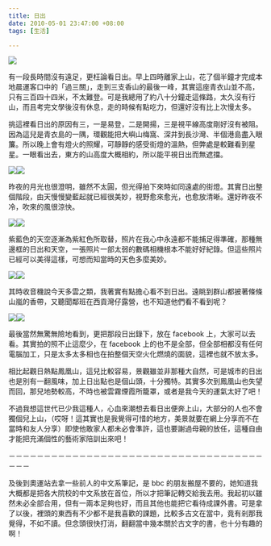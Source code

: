 ```yaml
---
title: 日出
date: 2010-05-01 23:47:00 +08:00
tags: [生活]

---
```


![](https://lh3.googleusercontent.com/blogger_img_proxy/ANbyha0Epbn7FObKfIZinFmWbfDsBbI_D8xkxOqaipsu6ib2_rKnhSavKPG09g3zV2pjY71OlF2VP2oSe4IvZ4dfVfX2Rtdn9G2el6XYvdN2ApLiKcdyYEQ6tiRrGsanco3F_f9BSSD1uZ-UWcNWN9q6ZIQTvRJ_p5hlhDNbxTdUmxF17kbIYOwONGNLhSufjA=s0-d)  
  
 有一段長時間沒有遠足，更枉論看日出。早上四時離家上山，花了個半鐘才完成本地晨運客口中的「過三關」，走到三支香山的最後一峰，其實這座青衣山並不高，只有三百四十四米，不太難登。可是我總用了約八十分鐘走這條路，太久沒有行山，而且考完文學後沒有休息，走的時候有點吃力，但還好沒有比上次慢太多。  
  
 挑這裡看日出的原因有三，一是易登，二是開揚，三是視平線高度剛好沒有被阻。因為這兒是青衣島的一隅，環觀能把大嶼山梅窩、深井到長沙灣、半個港島盡入眼簾。所以晚上會有燈火的照耀，可靜靜的感受街燈的溫熱，但弊處是較難看到星星。一眼看出去，東方的山高度大概相約，所以能平視日出而無遮擋。  
  
![](https://lh3.googleusercontent.com/blogger_img_proxy/ANbyha3sgsVp4gE09fa4j7PZPYibzBgabtzkYyUmOsNv2AL7rIzN1zIA2ywtdST2nkDRJMCkXvPYH4xy5P2WLu7JO7knKVWGaCUHdaYBeXTIEOUgpD5y-ZrLOnPpk_cth2IjhkWzb-L6_bphL3oIgZhb1AHT7vfMyLjuRCs-xzkrzhR2T2AbpCVo2wfyf5NcPg=s0-d)![](https://lh3.googleusercontent.com/blogger_img_proxy/ANbyha0N2WeJvytsA3ppX4tEB2rBDtfhaUdCFefx28meYq6pGjBJFod2C8GUK1CCm5sNuE3pgY_8sjY2dbNo-FpQeKwzDiisLPMiRrniCaudUnDkW0FhlaYroeYfOXF4PffYkQ__U6DnBLsEAwVTQff_TlDNpoe22SxrpzDDkSukpblAosgQS0o_krLlHDznFQ=s0-d)  
  
 昨夜的月光也很澄明，雖然不太圓，但光得拍下來時如同遠處的街燈。其實日出整個階段，由天慢慢變藍起就已經很美妙，視野愈來愈光，也愈放清晰。還好昨夜不冷，吹來的風很涼快。  
  
![](https://lh3.googleusercontent.com/blogger_img_proxy/ANbyha17RflCFI8HtS_TUApazNU2wX94gBIDqTC2ts7ECXV2WdRxJCIswVZcwxc8rxcDdCGr_PDutsjFrE5FXq_pq_v8KsnLlg1oMmn2Dx-5xlCbYRvJhK_OBnIFtz9nZhoh4s2U2r-6q4hrh4yVodJ8nWTGKTfHftanYe2EVE0FZWipxsMDqABE7Tp4U-0H=s0-d)![](https://lh3.googleusercontent.com/blogger_img_proxy/ANbyha0WdxLwUuUSq55-LEFpSKbMfdfinwCZyxhJoNNjmo7L_uOKEnqMV2OFdyxISviAt4fQv3QfRPdIo4JEAzfOt2H6EIr0h5qR0SBGJklnr4-O5ekDlMfIrWaZhAEORhYzko_gglRCQL1ITfpsTbrhMnvfFxL5QcrLmfY1vGyjoOmYe_QzYSGAVqTu9f8=s0-d)  
  
 紫藍色的天空逐漸為紫紅色所取替，照片在我心中永遠都不能捕足得準確，那種無邊框的日出和天空，一張照片一部太弱的數碼相機根本不能好好紀錄。但這些照片已經可以美得這樣，可想而知當時的天色多麼美妙。  
  
![](https://lh3.googleusercontent.com/blogger_img_proxy/ANbyha0q3OYsZ2MJhKEyN03qVnqJ3RAzzle6s5yglr84_jG52df24kkLrGoTTRmbhngkXxNCTshnUnGGgUPGT3UpsvQRkriezQ5CLFe_5F6Ub2m8fwENr65BPk8VFDYRbGAx9YRFBX6EYv1kf17UrD-P66M6tUTVCHIjjnjBC1-j4orl_STTRjfW8i53LGyBRg=s0-d)![](https://lh3.googleusercontent.com/blogger_img_proxy/ANbyha0q3OYsZ2MJhKEyN03qVnqJ3RAzzle6s5yglr84_jG52df24kkLrGoTTRmbhngkXxNCTshnUnGGgUPGT3UpsvQRkriezQ5CLFe_5F6Ub2m8fwENr65BPk8VFDYRbGAx9YRFBX6EYv1kf17UrD-P66M6tUTVCHIjjnjBC1-j4orl_STTRjfW8i53LGyBRg=s0-d)  
  
 其時收音機說今天多雲之類，我著實有點擔心看不到日出。遠眺到群山都披著條條山嵐的香帶，又聽聞鄰班在西貢灣仔露營，也不知道他們看不看到呢？  
  
![](https://lh3.googleusercontent.com/blogger_img_proxy/ANbyha3uq8cqiNHiIv2SBwXm46UUvqp9-awFkkUk9deYnaRAzadQQog9wZhjXd6y8eYSU1w-fSU9TrE-xK7vLn2ShsmJfB8cGc8I56rSSnCKdCSyBlFITciJRBH4ovguffYWR-8Fmfh1uJwokZHCr89QiB5MAlu4j9ASAXP5QfCREekfi5gRo7X8VPVuAzA-2g=s0-d)![](https://lh3.googleusercontent.com/blogger_img_proxy/ANbyha3o_c-067ysEl6CQM5p5hv2wL4yA04V9O-zpyh3oKwpnQk8-lqiudHcgLSBoxm4kmIzBVL2HRnJPQZRPKvH9YzU5RzXcpZDjWhYGQ5JjyIBJ-KrVtF0whBoI4DyZtxhwsf_z8Aqe7XzSvCCqOQXN-zHHC8sg3GYBlBQtmQVZLkFFN5K6aSKFlCItKjG=s0-d)  
  
 最後當然無驚無險地看到，更把那段日出錄下，放在 facebook 上，大家可以去看。其實拍的照不止這麼少，在 facebook 上的也不是全部，但全部相都沒有任何電腦加工，只是太多太多相也在拍整個天空火化燃燒的面貌，這裡也就不放太多。  
  
 相比起觀日熱點鳳凰山，這兒比較容易，景觀雖並非那種大自然，可是城市的日出也是別有一翻風味，加上日出點也是個山頭，十分獨特。其實多次到鳳凰山也失望而回，那兒地勢較高，不時也被雲霧煙霞所籠罩，或者是我今天的運氣太好了吧！  
  
 不過我想這世代已少我這種人，心血來潮想去看日出便奔上山，大部分的人也不會獨個兒上山，（哎呀！這其實也是我覺得可惜的地方，美景就要在網上分享而不在當時和友人分享）即使他敢家人都未必會準許，這也要謝過母親的放任，這種自由才能把充滿個性的藝術家陪訓出來吧！  
  
－－－－－－－－－－－－－－－－－－－－－－－－－－－－－－－－－－－－－－－  
  
 及後到奧運站去拿一些前人的中文系筆記，是 bbc 的朋友搬屋不要的，她知道我大概都是把各大院校的中文系放在首位，所以才把筆記轉交給我去用。我起初以雖然未必全部合用，但有一兩本足夠也好，而且其他也能把它看待成課外書。可是拿了以後，裡頭的東西有不少都不是我喜歡的課題，比較多古文在當中，竟有剎那我覺得，不如不讀。但念頭很快打消，翻翻當中幾本關於古文字的書，也十分有趣的啊！  
